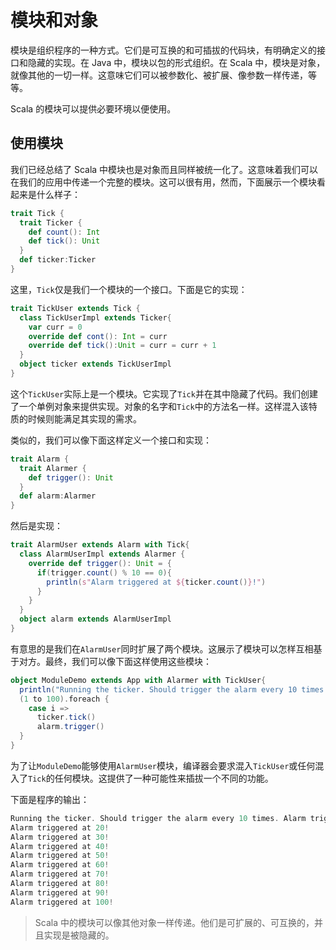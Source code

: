 # 模块和对象

模块是组织程序的一种方式。它们是可互换的和可插拔的代码块，有明确定义的接口和隐藏的实现。在 Java 中，模块以包的形式组织。在 Scala 中，模块是对象，就像其他的一切一样。这意味它们可以被参数化、被扩展、像参数一样传递，等等。

Scala 的模块可以提供必要环境以便使用。

## 使用模块

我们已经总结了 Scala 中模块也是对象而且同样被统一化了。这意味着我们可以在我们的应用中传递一个完整的模块。这可以很有用，然而，下面展示一个模块看起来是什么样子：

```scala
trait Tick {
  trait Ticker {
    def count(): Int
    def tick(): Unit
  }
  def ticker:Ticker
}
```

这里，`Tick`仅是我们一个模块的一个接口。下面是它的实现：

```scala
trait TickUser extends Tick {
  class TickUserImpl extends Ticker{
    var curr = 0
    override def cont(): Int = curr
    override def tick():Unit = curr = curr + 1
  }
  object ticker extends TickUserImpl
}
```

这个`TickUser`实际上是一个模块。它实现了`Tick`并在其中隐藏了代码。我们创建了一个单例对象来提供实现。对象的名字和`Tick`中的方法名一样。这样混入该特质的时候则能满足其实现的需求。

类似的，我们可以像下面这样定义一个接口和实现：

```scala
trait Alarm {
  trait Alarmer {
    def trigger(): Unit
  }
  def alarm:Alarmer
}
```

然后是实现：

```scala
trait AlarmUser extends Alarm with Tick{
  class AlarmUserImpl extends Alarmer {
    override def trigger(): Unit = {
      if(trigger.count() % 10 == 0){
        println(s"Alarm triggered at ${ticker.count()}!")
      }
    }
  }
  object alarm extends AlarmUserImpl
}
```

有意思的是我们在`AlarmUser`同时扩展了两个模块。这展示了模块可以怎样互相基于对方。最终，我们可以像下面这样使用这些模块：

```scala
object ModuleDemo extends App with Alarmer with TickUser{
  println("Running the ticker. Should trigger the alarm every 10 times.")
  (1 to 100).foreach {
    case i => 
      ticker.tick()
      alarm.trigger()
  }
}
```

为了让`ModuleDemo`能够使用`AlarmUser`模块，编译器会要求混入`TickUser`或任何混入了`Tick`的任何模块。这提供了一种可能性来插拔一个不同的功能。

下面是程序的输出：

```scala
Running the ticker. Should trigger the alarm every 10 times. Alarm triggered at 10!
Alarm triggered at 20!
Alarm triggered at 30!
Alarm triggered at 40!
Alarm triggered at 50!
Alarm triggered at 60!
Alarm triggered at 70!
Alarm triggered at 80!
Alarm triggered at 90!
Alarm triggered at 100!
```

> Scala 中的模块可以像其他对象一样传递。他们是可扩展的、可互换的，并且实现是被隐藏的。

